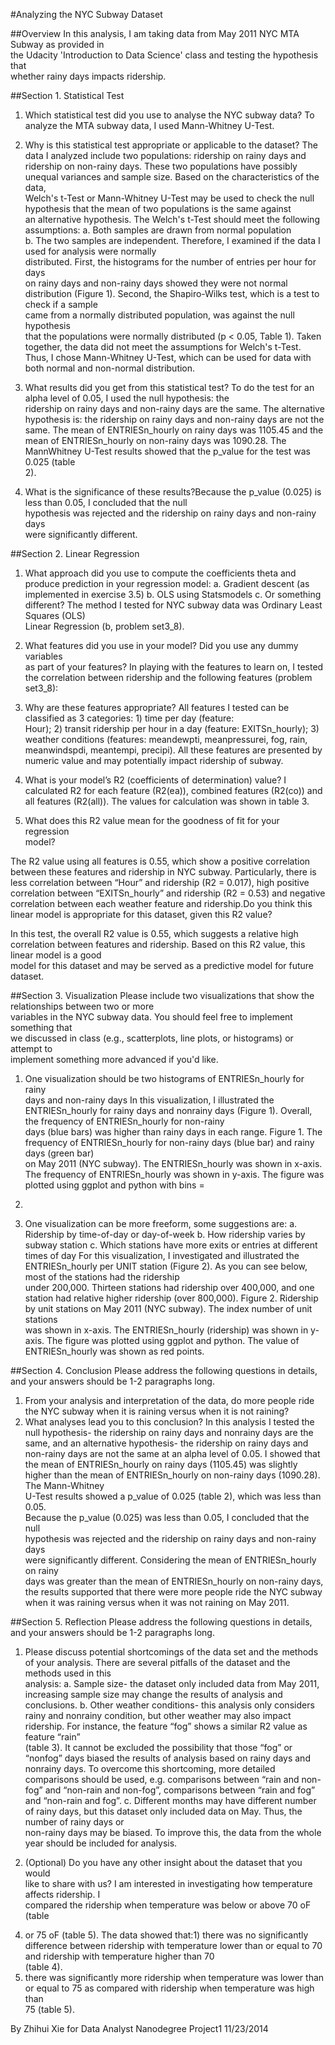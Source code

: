 #Analyzing	the	NYC	Subway	Dataset

##Overview
In	this	analysis,	I	am	taking	data	from	May	2011	NYC	MTA	Subway	as	provided	in	
the	Udacity	'Introduction	to	Data	Science'	class	and	testing	the	hypothesis	that	
whether	rainy	days	impacts	ridership.

##Section	1.	Statistical	Test
1. Which	statistical	test	did	you	use	to	analyse	the	NYC	subway	data?
To	analyze the	MTA	subway	data, I	used Mann-Whitney	U-Test.

2. Why	is	this	statistical	test	appropriate	or	applicable	to	the	dataset?
The	 data	 I	 analyzed	 include	 two	 populations:	 ridership	 on	 rainy	 days	 and	
ridership	 on	 non-rainy	 days.	 These	 two	 populations	 have	 possibly	
unequal variances	and	sample	size.	Based	on	 the	characteristics	of	 the	data,	
Welch's	 t-Test	 or	 Mann-Whitney	 U-Test	 may	 be	 used	 to	 check	 the null	
hypothesis that	 the	 mean	 of	 two	 populations	 is the	 same	 against	
an alternative	 hypothesis.	 The	 Welch's	 t-Test	 should	 meet	 the	 following	
assumptions:
a. Both	samples	are	drawn	from	normal	population	
b. The	two	samples	are	independent.
Therefore,	 I	 examined	 if	 the	 data	 I	 used	 for	 analysis	 were	 normally	
distributed.	First,	the	histograms	for	the	number	of	entries	per	hour	for	days	
on	rainy	days	and	non-rainy	days	showed	they	were	not	normal	distribution
(Figure	1).	Second,	the	Shapiro-Wilks	test,	which	is	a	test	to	check	if	a sample	
came	from	a normally	distributed population,	was	against	the	null	hypothesis	
that	 the	 populations	 were	 normally	 distributed	 (p	 <	 0.05,	 Table	 1).	 Taken	
together,	 the	data	did not	meet	 the	assumptions	 for	Welch's	 t-Test.	Thus,		 I
chose Mann-Whitney	 U-Test,	 which	 can	 be	 used	 for	 data	 with	 both	 normal	
and	non-normal	distribution.

3. What	results	did	you	get	from	this	statistical	test?
To	 do	 the	 test	 for	 an	 alpha	 level	 of	 0.05,	 I	 used	 the	 null	 hypothesis:	 the	
ridership	 on	 rainy	 days	 and	 non-rainy	 days	 are	 the	 same.	 The	 alternative	
hypothesis	 is:	 the	 ridership	 on	 rainy	 days	 and	 non-rainy	 days	 are	 not	 the	
same.	 The	 mean	 of	 ENTRIESn_hourly on	 rainy	 days	 was 1105.45 and	 the	
mean	 of	 ENTRIESn_hourly	 on	 non-rainy	 days	 was 1090.28.	 The MannWhitney
U-Test	results	showed	that	the p_value	for	the	test	was	0.025 (table	
2).	

4. What	is	the	significance	of	these	results?Because	the	p_value	(0.025)	is	less	than	0.05,	I	concluded	that	the	null	
hypothesis	was	rejected	and	the	ridership	on rainy	days	and	non-rainy	days	
were	significantly	different.	

##Section	2.	Linear	Regression
1. What	approach	did	you	use	to	compute	the	coefficients	theta	and	produce	
prediction	in	your	regression	model:
a. Gradient	descent	(as	implemented	in	exercise	3.5)
b. OLS	using	Statsmodels
c. Or	something	different?
The	method	I	tested	for	NYC	subway	data	was	Ordinary	Least	Squares	(OLS)	
Linear	Regression	(b,	problem	set3_8).

2. What	features	did	you	use	in	your	model?	Did	you	use	any	dummy	variables	
as	part	of	your	features?
In	playing	with	the	features	to	learn	on, I	tested	the correlation	between	
ridership	and	the following	features (problem	set3_8):

3. Why	are	these	features	appropriate?
All	features	I	tested can	be	classified	as	3	categories:	1)	time	per	day	(feature:	
Hour);	2)	transit	ridership	per	hour	in	a	day	(feature:	EXITSn_hourly);	3)	
weather	conditions	(features:	meandewpti,	meanpressurei,	fog,	rain,	
meanwindspdi,	meantempi,	precipi).	All	these	features	are	presented	by	
numeric	value	and	may	potentially	impact	ridership	of	subway.

4. What	is	your	model’s	R2 (coefficients	of	determination)	value?
I	calculated R2 for	each	feature	(R2(ea)),	combined	features	(R2(co))	and	all	
features	(R2(all)).	The	values	for	calculation	was	shown	in	table	3.

5. What	does	this	R2 value	mean	for	the	goodness	of	fit	for	your	regression	
model?

The	R2 value	using	all	features	is	0.55,	which	show	a	positive	correlation	
between	these	features	and	ridership	in	NYC	subway.	Particularly,	there	is	
less	correlation	between	“Hour”	and	ridership	(R2 =	0.017),	high	positive	
correlation	between	“EXITSn_hourly”	and	ridership	(R2 =	0.53)	and	negative	
correlation	between	each	weather	feature	and	ridership.Do	you	think	this	linear	model	is	appropriate	for	this	dataset,	given	this R2 value?

In	this	test,	the	overall	R2 value	is	0.55,	which	suggests	a	relative	high	correlation	
between	features	and	ridership.	Based	on	this	R2 value,	this	linear	model	is	a	good	
model	for	this	dataset	and	may	be	served	as	a	predictive	model	for	future	dataset.

##Section	3.	Visualization
Please	include	two	visualizations	that	show	the	relationships	between	two	or	more	
variables	in	the	NYC	subway	data.	You	should	feel	free	to	implement	something	that	
we	discussed	in	class	(e.g.,	scatterplots,	line	plots,	or	histograms)	or	attempt	to	
implement	something	more	advanced	if	you'd	like.
1. One	visualization	should	be	two	histograms	of	ENTRIESn_hourly	for	rainy	
days	and	non-rainy	days
In	this	visualization,	I	illustrated the	ENTRIESn_hourly	for	rainy	days	and	nonrainy
days	(Figure	1).	Overall,	the	frequency	of ENTRIESn_hourly	for	non-rainy	
days (blue	bars)	was	higher	than	rainy	days	in	each	range.
Figure	1.	The	frequency	of	ENTRIESn_hourly	for	non-rainy	days (blue bar)	and	rainy	days (green	bar)	
on	 May	 2011	 (NYC	 subway).	 The	 ENTRIESn_hourly	 was	 shown	 in	 x-axis.	 The	 frequency	 of	
ENTRIESn_hourly	was	shown	in	y-axis.	The	 figure	was	plotted	using	ggplot	and	python	with	bins	=	
20.	

2. One	visualization	can	be	more	freeform,	some	suggestions	are:
a. Ridership	by	time-of-day	or	day-of-week
b. How	ridership	varies	by	subway	station
c. Which	stations	have	more	exits	or	entries	at	different	times	of	day
For	this	visualization,	I	investigated and	illustrated the	ENTRIESn_hourly	per	UNIT
station	(Figure	2).	As	you	can	see	below,	most	of	the	stations	had the	ridership	
under 200,000.	Thirteen	stations	had ridership	over	400,000,	and	one	station	had
relative	higher	ridership	(over	800,000).
Figure	2.	Ridership	by	unit	stations	on	May	2011 (NYC	subway).	The	index	number	of	unit	stations	
was	shown	in	x-axis.	The	ENTRIESn_hourly	(ridership)	was	shown	in	y-axis.	The	figure	was	plotted	
using	ggplot	and	python.	The	value	of		ENTRIESn_hourly	was	shown	as	red	points.

##Section	4.	Conclusion
Please	address	the	following	questions	in	details,	and	your	answers	should	be	1-2	
paragraphs	long.
1. From	your	analysis	and	interpretation	of	the	data,	do	more	people	ride
the	NYC	subway	when	it	is	raining	versus	when	it	is	not	raining?	
2. What	analyses	lead	you	to	this	conclusion?
In	this	analysis	I	tested	the	null	hypothesis- the	ridership	on	rainy	days	and	nonrainy
 days	 are	 the	 same,	and	 an	 alternative	 hypothesis- the	 ridership	 on	 rainy	days	and	non-rainy	days	are	not	the	same	at	an	alpha	level	of	0.05.	I	showed	that	
the	mean	of	ENTRIESn_hourly	on	rainy	days	(1105.45) was	slightly	higher	than
the	mean	of	ENTRIESn_hourly	on	non-rainy	days	(1090.28).	The	Mann-Whitney	
U-Test	results	showed	a p_value	of 0.025	(table	2),	which	was	less	than	0.05.	
Because	the	p_value (0.025) was	less	than	0.05,	I	concluded	that	the	null	
hypothesis	was	rejected	and	the	ridership	on	rainy	days	and	non-rainy	days	
were	significantly	different.	Considering	the	mean	of ENTRIESn_hourly	on	rainy	
days	was	greater	than	the	mean	of	ENTRIESn_hourly on	non-rainy	days,	the	
results	supported that	there	were	more	people	ride	the	NYC	subway	when	it	was	
raining	versus	when	it	was	not	raining	on	May	2011.

##Section	5.	Reflection
Please	address	the	following	questions	in	details,	and	your	answers	should	be	1-2	
paragraphs	long.
1. Please	discuss	potential	shortcomings	of	the	data	set	and	the	methods
of	your	analysis.
There	are		several	pitfalls	of	the	dataset	and	the	methods	used	in	this	
analysis:
a. Sample	size- the	dataset	only	included	data	from	May	2011,	increasing
sample	size	may	change	the	results	of	analysis	and	conclusions.
b. Other weather	conditions- this	analysis	only	considers	rainy	and	nonrainy
condition,	but	other	weather	may	also	impact	ridership.	For	
instance,	the	feature	“fog”	shows	a	similar	R2 value	as	feature	“rain”	
(table	3).	It	cannot be	excluded	the	possibility	that	those	“fog”	or	“nonfog”
days	biased	the	results	of	analysis	based	on	rainy	days	and	nonrainy
days.	To	overcome	this	shortcoming,	more	detailed	comparisons	
should	be	used,	e.g.	comparisons	between	“rain	and	non-fog”	and	
“non-rain	and	non-fog”,	comparisons	between	 “rain	and	fog”	and	
“non-rain	and	fog”.
c. Different	months	may	have different number	of	rainy	days,	but	this
dataset	only	included	data	on May.	Thus,	the	number	of	rainy	days	or	
non-rainy	days	may	be	biased.	To	improve	this,	the	data	from	the	
whole	year	should	be	included	for	analysis.

2. (Optional)	Do	you	have	any	other	insight	about	the	dataset	that	you	would	
like	to	share	with	us?
I	am	interested	in	investigating	how	temperature	affects	ridership.	I	
compared	the	ridership	when	temperature	was	below	or	above	70 oF		(table	
4)	or	75	oF	(table	5).	The	data	showed	that:1)	there	was	no	significantly	difference	between	ridership	with	temperature	
lower	than	or	equal	to	70	and ridership	with	temperature	higher	than	70	
(table	4).
2)	there	was	significantly	more	ridership	when	temperature	was	lower	than	
or	equal	to	75	as	compared	with	ridership	when	temperature	was	high	than	
75	(table	5).

By	Zhihui	Xie	for	Data	Analyst	Nanodegree	Project1
11/23/2014
